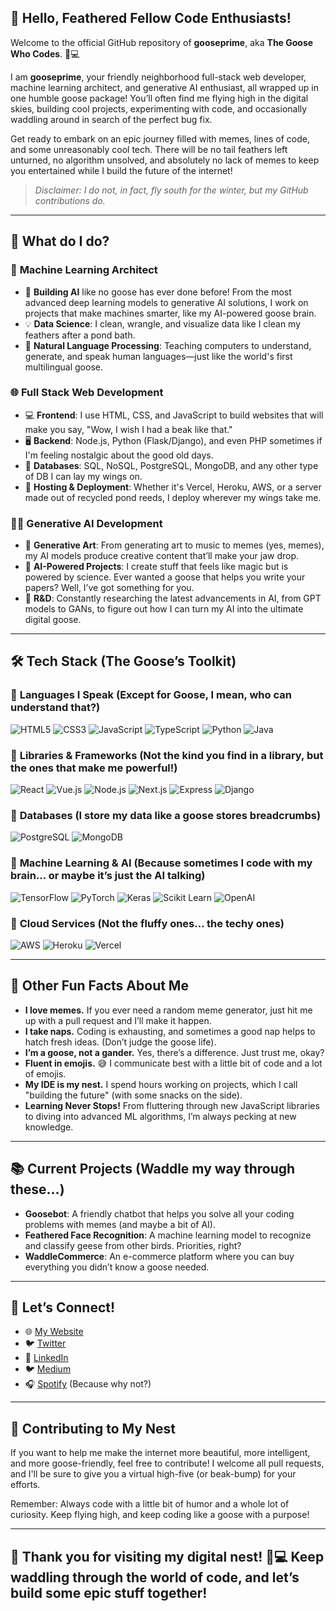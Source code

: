 

## 🦢 Hello, Feathered Fellow Code Enthusiasts! 

Welcome to the official GitHub repository of **gooseprime**, aka **The Goose Who Codes**. 🦢💻

I am **gooseprime**, your friendly neighborhood full-stack web developer, machine learning architect, and generative AI enthusiast, all wrapped up in one humble goose package! You’ll often find me flying high in the digital skies, building cool projects, experimenting with code, and occasionally waddling around in search of the perfect bug fix.

Get ready to embark on an epic journey filled with memes, lines of code, and some unreasonably cool tech. There will be no tail feathers left unturned, no algorithm unsolved, and absolutely no lack of memes to keep you entertained while I build the future of the internet!

> *Disclaimer: I do not, in fact, fly south for the winter, but my GitHub contributions do.* 

---

## 🚀 **What do I do?** 

### 🔮 **Machine Learning Architect**
- 🤖 **Building AI** like no goose has ever done before! From the most advanced deep learning models to generative AI solutions, I work on projects that make machines smarter, like my AI-powered goose brain.  
- 💡 **Data Science**: I clean, wrangle, and visualize data like I clean my feathers after a pond bath.  
- 🧠 **Natural Language Processing**: Teaching computers to understand, generate, and speak human languages—just like the world's first multilingual goose.

### 🌐 **Full Stack Web Development**
- 💻 **Frontend**: I use HTML, CSS, and JavaScript to build websites that will make you say, "Wow, I wish I had a beak like that."  
- 🖥 **Backend**: Node.js, Python (Flask/Django), and even PHP sometimes if I'm feeling nostalgic about the good old days.  
- 🌱 **Databases**: SQL, NoSQL, PostgreSQL, MongoDB, and any other type of DB I can lay my wings on.  
- 🦢 **Hosting & Deployment**: Whether it's Vercel, Heroku, AWS, or a server made out of recycled pond reeds, I deploy wherever my wings take me.

### 🧑‍💻 **Generative AI Development**
- 👾 **Generative Art**: From generating art to music to memes (yes, memes), my AI models produce creative content that’ll make your jaw drop.   
- 🔮 **AI-Powered Projects**: I create stuff that feels like magic but is powered by science. Ever wanted a goose that helps you write your papers? Well, I’ve got something for you.  
- 💭 **R&D**: Constantly researching the latest advancements in AI, from GPT models to GANs, to figure out how I can turn my AI into the ultimate digital goose.

---

## 🛠 **Tech Stack** (The Goose’s Toolkit)

### 🦢 **Languages I Speak** (Except for Goose, I mean, who can understand that?)

![HTML5](https://img.shields.io/badge/HTML5-000000?style=flat&logo=html5&logoColor=E34F26)
![CSS3](https://img.shields.io/badge/CSS3-000000?style=flat&logo=css3&logoColor=1572B6)
![JavaScript](https://img.shields.io/badge/JavaScript-000000?style=flat&logo=javascript&logoColor=F7DF1E)
![TypeScript](https://img.shields.io/badge/TypeScript-000000?style=flat&logo=typescript&logoColor=3178C6)
![Python](https://img.shields.io/badge/Python-000000?style=flat&logo=python&logoColor=3776AB)
![Java](https://img.shields.io/badge/Java-000000?style=flat&logo=java&logoColor=007396)

### 🦢 **Libraries & Frameworks** (Not the kind you find in a library, but the ones that make me powerful!)

![React](https://img.shields.io/badge/React-000000?style=flat&logo=react&logoColor=61DAFB)
![Vue.js](https://img.shields.io/badge/Vue.js-000000?style=flat&logo=vue.js&logoColor=4FC08D)
![Node.js](https://img.shields.io/badge/Node.js-000000?style=flat&logo=node.js&logoColor=339933)
![Next.js](https://img.shields.io/badge/Next.js-000000?style=flat&logo=next.js&logoColor=000000)
![Express](https://img.shields.io/badge/Express-000000?style=flat&logo=express&logoColor=000000)
![Django](https://img.shields.io/badge/Django-000000?style=flat&logo=django&logoColor=092E20)

### 🦢 **Databases** (I store my data like a goose stores breadcrumbs)

![PostgreSQL](https://img.shields.io/badge/PostgreSQL-000000?style=flat&logo=postgresql&logoColor=336791)
![MongoDB](https://img.shields.io/badge/MongoDB-000000?style=flat&logo=mongodb&logoColor=47A248)

### 🦢 **Machine Learning & AI** (Because sometimes I code with my brain… or maybe it’s just the AI talking)

![TensorFlow](https://img.shields.io/badge/TensorFlow-000000?style=flat&logo=tensorflow&logoColor=FF6F00)
![PyTorch](https://img.shields.io/badge/PyTorch-000000?style=flat&logo=pytorch&logoColor=EE4C2C)
![Keras](https://img.shields.io/badge/Keras-000000?style=flat&logo=keras&logoColor=D00000)
![Scikit Learn](https://img.shields.io/badge/Scikit%20Learn-000000?style=flat&logo=scikit-learn&logoColor=F7931E)
![OpenAI](https://img.shields.io/badge/OpenAI-000000?style=flat&logo=openai&logoColor=000000)

### 🦢 **Cloud Services** (Not the fluffy ones… the techy ones)

![AWS](https://img.shields.io/badge/Amazon%20AWS-000000?style=flat&logo=amazon-aws&logoColor=FF9900)
![Heroku](https://img.shields.io/badge/Heroku-000000?style=flat&logo=heroku&logoColor=430098)
![Vercel](https://img.shields.io/badge/Vercel-000000?style=flat&logo=vercel&logoColor=000000)

---

## 🎨 **Other Fun Facts About Me**

- **I love memes.** If you ever need a random meme generator, just hit me up with a pull request and I’ll make it happen.  
- **I take naps.** Coding is exhausting, and sometimes a good nap helps to hatch fresh ideas. (Don’t judge the goose life).  
- **I’m a goose, not a gander.** Yes, there’s a difference. Just trust me, okay?  
- **Fluent in emojis.** 😅 I communicate best with a little bit of code and a lot of emojis.  
- **My IDE is my nest.** I spend hours working on projects, which I call "building the future" (with some snacks on the side).  
- **Learning Never Stops!** From fluttering through new JavaScript libraries to diving into advanced ML algorithms, I’m always pecking at new knowledge.

---

## 📚 **Current Projects** (Waddle my way through these...)

- **Goosebot**: A friendly chatbot that helps you solve all your coding problems with memes (and maybe a bit of AI).  
- **Feathered Face Recognition**: A machine learning model to recognize and classify geese from other birds. Priorities, right?  
- **WaddleCommerce**: An e-commerce platform where you can buy everything you didn’t know a goose needed.  

---

## 💬 **Let’s Connect!**

- 🌐 [My Website](https://gooseprime.dev)
- 🐦 [Twitter](https://twitter.com/gooseprime)
- 📝 [LinkedIn](https://linkedin.com/in/gooseprime)
- 🐦 [Medium](https://medium.com/@gooseprime)
- 🎧 [Spotify](https://spotify.com/gooseprime) (Because why not?)

---

## 🦢 **Contributing to My Nest** 

If you want to help me make the internet more beautiful, more intelligent, and more goose-friendly, feel free to contribute! I welcome all pull requests, and I'll be sure to give you a virtual high-five (or beak-bump) for your efforts. 

Remember: Always code with a little bit of humor and a whole lot of curiosity. Keep flying high, and keep coding like a goose with a purpose!

---

## 🎉 **Thank you for visiting my digital nest!** 🦢💻 Keep waddling through the world of code, and let’s build some epic stuff together!
